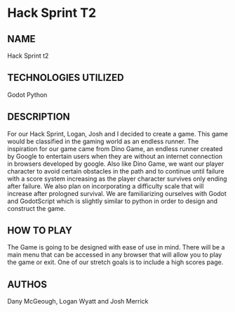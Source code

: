 # Hack Sprint T2

## NAME
Hack Sprint t2

## TECHNOLOGIES UTILIZED
Godot
Python

## DESCRIPTION
For our Hack Sprint, Logan, Josh and I decided to create a game. This game would be classified in the gaming world as an endless runner.
The inspiration for our game came from Dino Game, an endless runner created by Google to entertain users when they are without an
internet connection in browsers developed by google. Also like Dino Game, we want our player character to avoid certain obstacles in the path and to continue until failure with a score system increasing as the player character survives only ending after failure. We also
plan on incorporating a difficulty scale that will increase after prologned survival. We are familiarizing ourselves with Godot
and GodotScript which is slightly similar to python in order to design and construct the game.

## HOW TO PLAY
The Game is going to be designed with ease of use in mind. There will be a main menu that can be accessed in any browser that will allow you
to play the game or exit. One of our stretch goals is to include a high scores page.

## AUTHOS
Dany McGeough, Logan Wyatt and Josh Merrick

